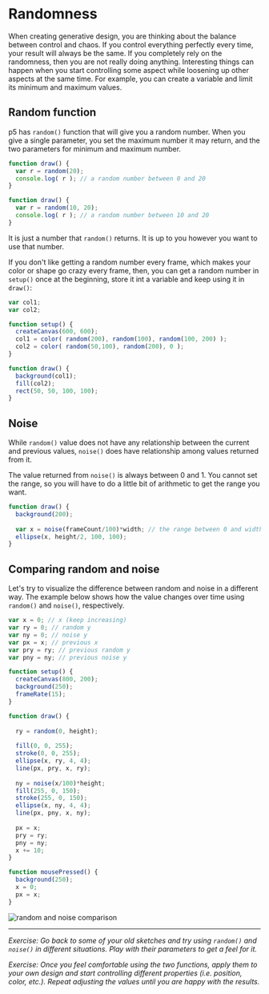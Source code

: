 # Randomness

When creating generative design, you are thinking about the balance between control and chaos. If you control everything perfectly every time, your result will always be the same. If you completely rely on the randomness, then you are not really doing anything. Interesting things can happen when you start controlling some aspect while loosening up other aspects at the same time. For example, you can create a variable and limit its minimum and maximum values.

## Random function
p5 has `random()` function that will give you a random number. When you give a single parameter, you set the maximum number it may return, and the two parameters for minimum and maximum number.

```js
function draw() {
  var r = random(20);
  console.log( r ); // a random number between 0 and 20
}
```
```js
function draw() {
  var r = random(10, 20);
  console.log( r ); // a random number between 10 and 20
}
```
It is just a number that `random()` returns. It is up to you however you want to use that number.

If you don't like getting a random number every frame, which makes your color or shape go crazy every frame, then, you can get a random number in `setup()` once at the beginning, store it int a variable and keep using it in `draw()`:

```js
var col1;
var col2;

function setup() {
  createCanvas(600, 600);
  col1 = color( random(200), random(100), random(100, 200) );
  col2 = color( random(50,100), random(200), 0 );
}

function draw() {
  background(col1);
  fill(col2);
  rect(50, 50, 100, 100);
}
```

## Noise
While `random()` value does not have any relationship between the current and previous values, `noise()` does have relationship among values returned from it. 

The value returned from `noise()` is always between 0 and 1. You cannot set the range, so you will have to do a little bit of arithmetic to get the range you want.

```js
function draw() {
  background(200);
  
  var x = noise(frameCount/100)*width; // the range between 0 and width
  ellipse(x, height/2, 100, 100);
}
```


## Comparing random and noise
Let's try to visualize the difference between random and noise in a different way. The example below shows how the value changes over time using `random()` and `noise()`, respectively.
```js
var x = 0; // x (keep increasing)
var ry = 0; // random y
var ny = 0; // noise y
var px = x; // previous x
var pry = ry; // previous random y
var pny = ny; // previous noise y

function setup() {
  createCanvas(800, 200);
  background(250);
  frameRate(15);
}

function draw() {
  
  ry = random(0, height);
  
  fill(0, 0, 255);
  stroke(0, 0, 255);
  ellipse(x, ry, 4, 4);
  line(px, pry, x, ry);
  
  ny = noise(x/100)*height;
  fill(255, 0, 150);
  stroke(255, 0, 150);
  ellipse(x, ny, 4, 4);
  line(px, pny, x, ny);
  
  px = x;
  pry = ry;
  pny = ny;
  x += 10;
}

function mousePressed() {
  background(250);
  x = 0;
  px = x;
}
```

![random and noise comparison](../../images/random-noise-comparison.png)

-----
*Exercise: Go back to some of your old sketches and try using `random()` and `noise()` in different situations. Play with their parameters to get a feel for it.*

*Exercise: Once you feel comfortable using the two functions, apply them to your own design and start controlling different properties (i.e. position, color, etc.). Repeat adjusting the values until you are happy with the results.*
